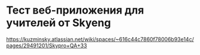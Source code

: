 # Тест веб-приложения для учителей от Skyeng
https://kuzminsky.atlassian.net/wiki/spaces/~616c44c7860f78006b93e14c/pages/29491201/Skypro+QA+33
